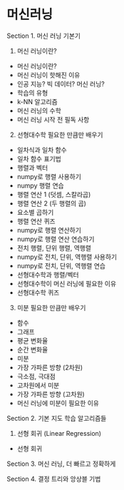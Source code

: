 # 머신러닝

Section 1. 머신 러닝 기본기
01. 머신 러닝이란?
  - 머신 러닝이란?
  - 머신 러닝이 핫해진 이유
  - 인공 지능? 빅 데이터? 머신 러닝?
  - 학습의 유형
  - k-NN 알고리즘
  - 머신 러닝의 수학
  - 머신 러닝 시작 전 필독 사항
02. 선형대수학 필요한 만큼만 배우기
  - 일차식과 일차 함수
  - 일차 함수 표기법
  - 행렬과 벡터
  - numpy로 행렬 사용하기
  - numpy 행렬 연습
  - 행렬 연산 1 (덧셈, 스칼라곱)
  - 행렬 연산 2 (두 행렬의 곱)
  - 요소별 곱하기
  - 행렬 연산 퀴즈
  - numpy로 행렬 연산하기
  - numpy로 행렬 연산 연습하기
  - 전치 행렬, 단위 행렬, 역행렬
  - numpy로 전치, 단위, 역행렬 사용하기
  - numpy로 전치, 단위, 역행렬 연습
  - 선형대수학과 행렬/벡터
  - 선형대수학이 머신 러닝에 필요한 이유
  - 선형대수학 퀴즈
03. 미분 필요한 만큼만 배우기
  - 함수
  - 그래프
  - 평균 변화율
  - 순간 변화율
  - 미분
  - 가장 가파른 방향 (2차원)
  - 극소점, 극대점
  - 고차원에서 미분
  - 가장 가파른 방향 (고차원)
  - 머신 러닝에 미분이 필요한 이유

Section 2. 기본 지도 학습 알고리즘들
01. 선형 회귀 (Linear Regression)
- 선형 회귀

Section 3. 머신 러닝, 더 빠르고 정확하게

Section 4. 결정 트리와 앙상블 기법
